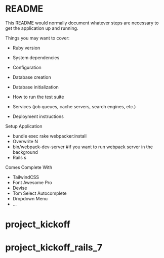 # README

This README would normally document whatever steps are necessary to get the
application up and running.

Things you may want to cover:

* Ruby version

* System dependencies

* Configuration

* Database creation

* Database initialization

* How to run the test suite

* Services (job queues, cache servers, search engines, etc.)

* Deployment instructions

Setup Application

* bundle exec rake webpacker:install
* Overwrite N
* bin/webpack-dev-server #if you want to run webpack server in the background
* Rails s

Comes Complete With

* TailwindCSS
* Font Awesome Pro
* Devise
* Tom Select Autocomplete
* Dropdown Menu
* ...
# project_kickoff
# project_kickoff_rails_7
